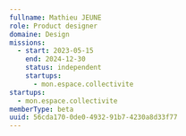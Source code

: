 ```yaml
---
fullname: Mathieu JEUNE
role: Product designer
domaine: Design
missions:
  - start: 2023-05-15
    end: 2024-12-30
    status: independent
    startups:
      - mon.espace.collectivite
startups:
  - mon.espace.collectivite
memberType: beta
uuid: 56cda170-0de0-4932-91b7-4230a8d33f77
---
```

